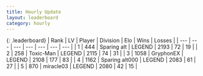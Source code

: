 ```yaml
---
title: Hourly Update
layout: leaderboard
category: hourly
---
```


{: .leaderboard}
| Rank | LV | Player | Division | Elo | Wins | Losses |
| --- | --- | --- | --- | --- | --- | --- |
| <span data-change="0">1</span> | 444 | <span title="ID: 382502">Sparing alt</span> | LEGEND | <span data-change="0">2193</span> | <span data-change="0">72</span> | <span data-change="0">19</span> |
| <span data-change="0">2</span> | 258 | <span title="ID: 521263">Toxic-Man</span> | LEGEND | <span data-change="0">2115</span> | <span data-change="0">74</span> | <span data-change="0">31</span> |
| <span data-change="0">3</span> | 1058 | <span title="ID: 315148">GryphonEX</span> | LEGEND | <span data-change="0">2108</span> | <span data-change="0">177</span> | <span data-change="0">83</span> |
| <span data-change="0">4</span> | 1162 | <span title="ID: 203132">Sparing alt000</span> | LEGEND | <span data-change="0">2083</span> | <span data-change="0">61</span> | <span data-change="0">27</span> |
| <span data-change="0">5</span> | 870 | <span title="ID: 416373">miracle03</span> | LEGEND | <span data-change="0">2080</span> | <span data-change="0">42</span> | <span data-change="0">15</span> |